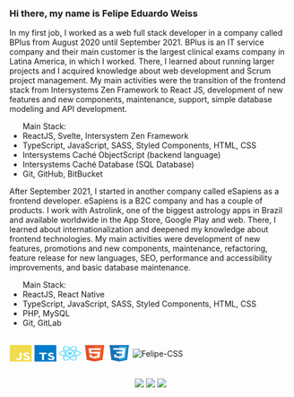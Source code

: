 ### Hi there, my name is Felipe Eduardo Weiss

In my first job, I worked as a web full stack developer in a company called BPlus from August 2020 until September 2021. BPlus is an IT service company and their main customer is the largest clinical exams company in Latina America, in which I worked. There, I learned about running larger projects and I acquired knowledge about web development and Scrum project management.
My main activities were the transition of the frontend stack from Intersystems Zen Framework to React JS, development of new features and new components, maintenance, support, simple database modeling and API development.

<ul>
  Main Stack:
  <li>ReactJS, Svelte, Intersystem Zen Framework</li>
  <li>TypeScript, JavaScript, SASS, Styled Components, HTML, CSS</li>
  <li>Intersystems Caché ObjectScript (backend language)</li>
  <li>Intersystems Caché Database (SQL Database)</li>
  <li>Git, GitHub, BitBucket</li>
</ul>

After September 2021, I started in another company called eSapiens as a frontend developer. eSapiens is a B2C company and has a couple of products. I work with Astrolink, one of the biggest astrology apps in Brazil and available worldwide in the App Store, Google Play and web. There, I learned about internationalization and deepened my knowledge about frontend technologies.
My main activities were development of new features, promotions and new components, maintenance, refactoring, feature release for new languages, SEO, performance and accessibility improvements, and basic database maintenance.
	
<ul>
  Main Stack:
  <li>ReactJS, React Native</li>
  <li>TypeScript, JavaScript, SASS, Styled Components, HTML, CSS</li>
  <li>PHP, MySQL</li>
  <li>Git, GitLab</li>
</ul>

<div style="display: inline_block"><br>
  <img align="center" alt="Felipe-Js" height="30" width="40" src="https://raw.githubusercontent.com/devicons/devicon/master/icons/javascript/javascript-plain.svg">
  <img align="center" alt="Felipe-Ts" height="30" width="40" src="https://raw.githubusercontent.com/devicons/devicon/master/icons/typescript/typescript-plain.svg">
  <img align="center" alt="Felipe-React" height="30" width="40" src="https://raw.githubusercontent.com/devicons/devicon/master/icons/react/react-original.svg">
  <img align="center" alt="Felipe-HTML" height="30" width="40" src="https://raw.githubusercontent.com/devicons/devicon/master/icons/html5/html5-original.svg">
  <img align="center" alt="Felipe-CSS" height="30" width="40" src="https://raw.githubusercontent.com/devicons/devicon/master/icons/css3/css3-original.svg">
  <img align="center" alt="Felipe-CSS" height="30" width="110" src="https://camo.githubusercontent.com/96aa67b081cfcb615402ca9bb751eef7e1123023490eb3594f489bf81580246c/68747470733a2f2f70742e636f6d6d756e6974792e696e74657273797374656d732e636f6d2f73697465732f64656661756c742f66696c65732f696e6c696e652f696d616765732f63616368655f6c6f676f2e706e67">
</div>

##

<div align="center">
  <a href="https://instagram.com/felipe_weiss_" target="_blank"><img src="https://img.shields.io/badge/-Instagram-%23E4405F?style=for-the-badge&logo=instagram&logoColor=white" target="_blank"></a>
  <a href = "mailto:felipeew19@gmail.com"><img src="https://img.shields.io/badge/-Gmail-%23333?style=for-the-badge&logo=gmail&logoColor=white" target="_blank"></a>
  <a href="https://www.linkedin.com/in/felipeeweiss/" target="_blank"><img src="https://img.shields.io/badge/-LinkedIn-%230077B5?style=for-the-badge&logo=linkedin&logoColor=white" target="_blank"></a> 
</div>
